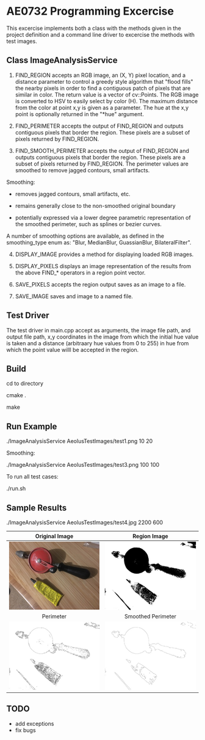 # AE0732 Programming Excercise

This excercise implements both a class with the methods given in the project definition and a command line driver to excercise the methods with test images.

## Class ImageAnalysisService

1. FIND_REGION accepts an RGB image, an (X, Y) pixel location, and a distance parameter to
control a greedy style algorithm that "flood fills" the nearby pixels in order to find
a contiguous patch of pixels that are similar in color. The return value is a vector of
cv::Points. The RGB image is converted to HSV to easily select by color (H). The maximum
distance from the color at point x,y is given as a parameter. The hue at the x,y point
is optionally returned in the "*hue" argument.

2. FIND_PERIMETER accepts the output of FIND_REGION and outputs contiguous pixels that border the region. These pixels are a subset of pixels returned by FIND_REGION.

3. FIND_SMOOTH_PERIMETER accepts the output of FIND_REGION and outputs contiguous pixels that border the region. These pixels are a subset of pixels returned by FIND_REGION. The perimeter values are smoothed to remove jagged contours, small artifacts. 

Smoothing:

 - removes jagged contours, small artifacts, etc.
 
 - remains generally close to the non-smoothed original boundary
 
 - potentially  expressed via a lower degree parametric representation of the smoothed perimeter, such as splines or bezier curves.

A number of smoothing options are available, as defined in the smoothing_type enum as:  "Blur, MedianBlur, GuassianBlur, BilateralFilter".

4. DISPLAY_IMAGE provides a method for displaying loaded RGB images.

5. DISPLAY_PIXELS displays an image representation of the results from the above FIND_* operators in a region point vector.

6. SAVE_PIXELS accepts the region output saves as an image to a file.

7. SAVE_IMAGE saves and image to a named file.

## Test Driver

The test driver in main.cpp accept as arguments, the image file path, and output file path, x,y coordinates in the image from which the initial hue value is taken and a distance (arbitraary hue values from 0 to 255) in hue from which the point value willl be accepted in the region.


## Build

cd to directory

cmake .

make

## Run Example

./ImageAnalysisService AeolusTestImages/test1.png 10 20

Smoothing:

./ImageAnalysisService AeolusTestImages/test3.png 100 100

To run all test cases:

./run.sh

## Sample Results

./ImageAnalysisService AeolusTestImages/test4.jpg 2200 600

| Original Image | Region Image |
|:-------------:|:-------------:|
| ![Original](output/test4_out.jpg) | ![Region](output/test4_region.jpg) |
| Perimeter | Smoothed Perimeter |
| ![Original](output/test4_perimeter_white.jpg) | ![Original](output/test4_smooth_perimeter_white.jpg) |

## TODO

- add exceptions
- fix bugs 
  

